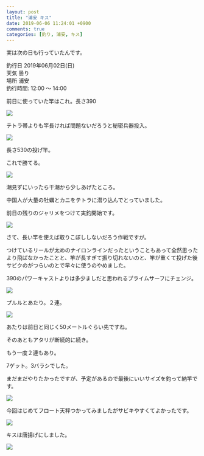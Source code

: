 ```yaml
---
layout: post
title: "浦安 キス"
date: 2019-06-06 11:24:01 +0900
comments: true
categories: [釣り, 浦安, キス]
---
```


実は次の日も行っていたんです。  
  
釣行日 2019年06月02日(日)  
天気 曇り  
場所 浦安  
釣行時間: 12:00 〜 14:00  

<!-- more -->  
  
<script async src="//pagead2.googlesyndication.com/pagead/js/adsbygoogle.js"></script>  
<ins class="adsbygoogle"  
   style="display:block; text-align:center;"  
   data-ad-layout="in-article"  
   data-ad-format="fluid"  
   data-ad-client="ca-pub-7039502723411845"  
   data-ad-slot="8206045005"></ins>  
<script>  
   (adsbygoogle = window.adsbygoogle || []).push({});  
</script>  

前日に使っていた竿はこれ。長さ390  
  
<img src="/images/blog/20190602/IMG_9833.JPG">  
  
テトラ帯よりも竿長ければ問題ないだろうと秘密兵器投入。  
  
<img src="/images/blog/20190602/IMG_9832.JPG">  
  
長さ530の投げ竿。  
  
これで勝てる。  
  
<img src="/images/blog/20190602/IMG_9834.JPG">  
  
潮見ずにいったら干潮から少しあげたところ。  
  
中国人が大量の牡蠣とカニをテトラに潜り込んでとっていました。  
  
  
前日の残りのジャリメをつけて実釣開始です。  
  
<img src="/images/blog/20190602/IMG_9835.JPG">  
  
さて、長い竿を使えば取りこぼししないだろう作戦ですが。  
  
つけているリールが太めのナイロンラインだったということもあって全然思ったより飛ばなかったことと、竿が長すぎて振り切れないのと、竿が重くて投げた後サビクのがつらいのとで早々に使うのやめました。  
  
390のパワーキャストよりは多少ましだと思われるプライムサーフにチェンジ。  
  
<img src="/images/blog/20190602/IMG_9841.JPG">  
  
プルルとあたり。２連。  
  
<img src="/images/blog/20190602/IMG_9838.JPG">  
  
あたりは前日と同じく50メートルぐらい先ですね。  
  
そのあともアタリが断続的に続き。  
  
もう一度２連もあり。  
  
7ゲット。3バラシでした。  
  
  
まだまだやりたかったですが、予定があるので最後にいいサイズを釣って納竿です。  
  
<img src="/images/blog/20190602/IMG_9840.JPG">  
  
今回はじめてフロート天秤つかってみましたがサビキやすくてよかったです。  
  
<img src="/images/blog/20190602/IMG_9843.JPG">  
  
キスは唐揚げにしました。  
  
<img src="/images/blog/20190602/IMG_9847.JPG">  



